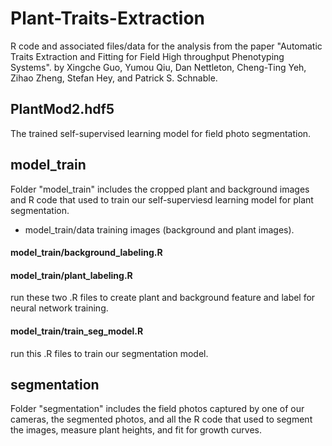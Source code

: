 # Plant-Traits-Extraction

R code and associated files/data for the analysis from the paper "Automatic Traits Extraction and Fitting for Field High throughput Phenotyping Systems". by Xingche Guo, Yumou Qiu, Dan Nettleton, Cheng-Ting Yeh, Zihao Zheng, Stefan Hey, and Patrick S. Schnable.

## PlantMod2.hdf5
The trained self-supervised learning model for field photo segmentation.

## model_train
Folder "model_train" includes the cropped plant and background images and R code that used to train our self-superviesd learning model for plant segmentation.

* model_train/data
training images (background and plant images).

#### model_train/background_labeling.R 
#### model_train/plant_labeling.R
run these two .R files to create plant and background feature and label for neural network training.

#### model_train/train_seg_model.R
run this .R files to train our segmentation model.

## segmentation
Folder "segmentation" includes the field photos captured by one of our cameras, the segmented photos, and all the R code that used to segment the images, measure plant heights, and fit for growth curves.
